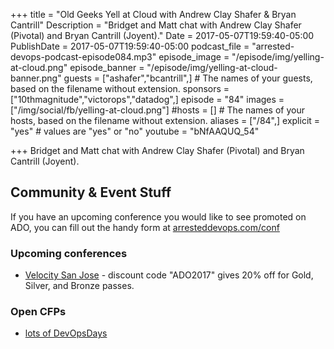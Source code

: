 +++
title = "Old Geeks Yell at Cloud with Andrew Clay Shafer & Bryan Cantrill"
Description = "Bridget and Matt chat with Andrew Clay Shafer (Pivotal) and Bryan Cantrill (Joyent)."
Date = 2017-05-07T19:59:40-05:00
PublishDate = 2017-05-07T19:59:40-05:00
podcast_file = "arrested-devops-podcast-episode084.mp3"
episode_image = "/episode/img/yelling-at-cloud.png"
episode_banner = "/episode/img/yelling-at-cloud-banner.png"
guests = ["ashafer","bcantrill",] # The names of your guests, based on the filename without extension.
sponsors = ["10thmagnitude","victorops","datadog",]
episode = "84"
images = ["/img/social/fb/yelling-at-cloud.png"]
#hosts = [] # The names of your hosts, based on the filename without extension.
aliases = ["/84",]
explicit = "yes" # values are "yes" or "no"
youtube = "bNfAAQUQ_54"

+++
Bridget and Matt chat with Andrew Clay Shafer (Pivotal) and Bryan Cantrill (Joyent).


## Community & Event Stuff

If you have an upcoming conference you would like to see promoted on ADO, you can fill out the handy form at [arresteddevops.com/conf](https://arresteddevops.com/conf)

### Upcoming conferences

- [Velocity San Jose](https://conferences.oreilly.com/velocity/vl-ca) - discount code "ADO2017" gives 20% off for Gold, Silver, and Bronze passes.

### Open CFPs

* [lots of DevOpsDays](https://devopsdays.org/speaking)
